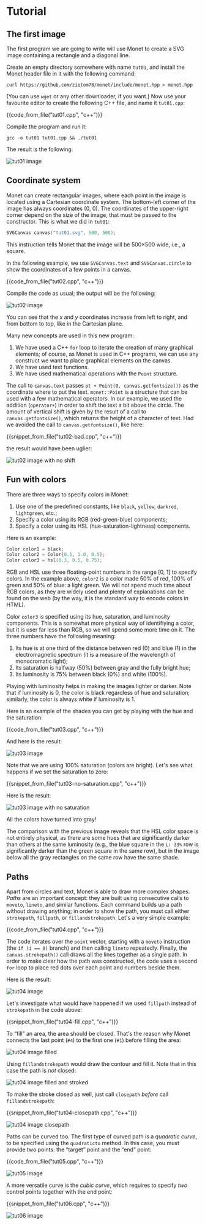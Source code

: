 # Tutorial

## The first image

The first program we are going to write will use Monet to create a SVG
image containing a rectangle and a diagonal line.

Create an empty directory somewhere with name `tut01`, and install the
Monet header file in it with the following command:

    curl https://github.com/ziotom78/monet/include/monet.hpp > monet.hpp

(You can use `wget` or any other downloader, if you want.) Now use
your favourite editor to create the following C++ file, and name it
`tut01.cpp`:

{{code_from_file("tut01.cpp", "c++")}}

Compile the program and run it:

    gcc -o tut01 tut01.cpp && ./tut01

The result is the following:

![tut01 image](./tut01.svg)

## Coordinate system

Monet can create rectangular images, where each point in the image is
located using a Cartesian coordinate system. The bottom-left corner of
the image has always coordinates (0, 0). The coordinates of the
upper-right corner depend on the size of the image, that must be
passed to the constructor. This is what we did in `tut01`:

```c++
SVGCanvas canvas("tut01.svg", 500, 500);
```

This instruction tells Monet that the image will be 500×500 wide,
i.e., a square.

In the following example, we use `SVGCanvas.text` and
`SVGCanvas.circle` to show the coordinates of a few points in a
canvas.

{{code_from_file("tut02.cpp", "c++")}}

Compile the code as usual; the output will be the following:

![tut02 image](./tut02.svg)

You can see that the *x* and *y* coordinates increase from left to
right, and from bottom to top, like in the Cartesian plane.

Many new concepts are used in this new program:

1. We have used a C++ `for` loop to iterate the creation of many
   graphical elements; of course, as Monet is used in C++ programs, we
   can use any construct we want to place graphical elements on the
   canvas.
1. We have used text functions.
2. We have used mathematical operations with the `Point` structure.

The call to `canvas.text` passes `pt + Point(0, canvas.getfontsize())`
as the coordinate where to put the text. `monet::Point` is a structure
that can be used with a few mathematical operators. In our example, we
used the addition (`operator+`) in order to shift the text a bit above
the circle. The amount of vertical shift is given by the result of a
call to `canvas.getfontsize()`, which returns the height of a
character of text. Had we avoided the call to `canvas.getfontsize()`,
like here:

{{snippet_from_file("tut02-bad.cpp", "c++")}}

the result would have been uglier:

![tut02 image with no shift](./tut02-bad.svg)


## Fun with colors

There are three ways to specify colors in Monet:

1. Use one of the predefined constants, like `black`, `yellow`,
   `darkred`, `lightgreen`, etc.;
2. Specify a color using its RGB (red-green-blue) components;
3. Specify a color using its HSL (hue-saturation-lightness) components.

Here is an example:

```c++
Color color1 = black;
Color color2 = Color{0.5, 1.0, 0.5};
Color color3 = hsl(0.3, 0.5, 0.75);
```

RGB and HSL use three floating-point numbers in the range [0, 1] to
specify colors. In the example above, `color2` is a color made 50% of
red, 100% of green and 50% of blue: a light green. We will not spend
much time about RGB colors, as they are widely used and plenty of
explanations can be found on the web (by the way, it is the standard
way to encode colors in HTML).

Color `color3` is specified using its hue, saturation, and luminosity
components. This is a somewhat more physical way of identifiying a
color, but it is user far less than RGB, so we will spend some more
time on it. The three numbers have the following meaning:

1. Its hue is at one third of the distance between red (0) and blue
   (1) in the electromagnetic spectrum (it is a measure of the
   wavelength of monocromatic light);
2. Its saturation is halfway (50%) between gray and the fully bright hue;
3. Its luminosity is 75% between black (0%) and white (100%).

Playing with luminosity helps in making the images lighter or
darker. Note that if luminosity is 0, the color is black regardless of
hue and saturation; similarly, the color is always white if luminosity
is 1.

Here is an example of the shades you can get by playing with the hue
and the saturation:

{{code_from_file("tut03.cpp", "c++")}}

And here is the result:

![tut03 image](./tut03.svg)

Note that we are using 100% saturation (colors are bright). Let's see what happens if we set the saturation to zero:

{{snippet_from_file("tut03-no-saturation.cpp", "c++")}}

Here is the result:

![tut03 image with no saturation](./tut03-no-saturation.svg)

All the colors have turned into gray!

The comparison with the previous image reveals that the HSL color
space is not entirely physical, as there are some hues that are
significantly darker than others at the same luminosity (e.g., the
blue square in the `L: 33%` row is significantly darker than the green
square in the same row), but in the image below all the gray
rectangles on the same row have the same shade.

## Paths

Apart from circles and text, Monet is able to draw more complex
shapes. *Paths* are an important concept: they are built using
consecutive calls to `moveto`, `lineto`, and similar functions. Each
command builds up a path without drawing anything; in order to show
the path, you must call either `strokepath`, `fillpath`, or
`fillandstrokepath`. Let's a very simple example:

{{code_from_file("tut04.cpp", "c++")}}

The code iterates over the `point` vector, starting with a `moveto`
instruction (the `if (i == 0)` branch) and then calling `lineto`
repeatedly. Finally, the `canvas.strokepath()` call draws all the
lines together as a single path. In order to make clear how the path
was constructed, the code uses a second `for` loop to place red dots
over each point and numbers beside them.

Here is the result:

![tut04 image](./tut04.svg)

Let's investigate what would have happened if we used `fillpath`
instead of `strokepath` in the code above:

{{snippet_from_file("tut04-fill.cpp", "c++")}}

To “fill” an area, the area should be closed. That's the reason why
Monet connects the last point (`#4`) to the first one (`#1`) before
filling the area:

![tut04 image filled](./tut04-fill.svg)

Using `fillandstrokepath` would draw the contour and fill it. Note
that in this case the path is *not* closed:

![tut04 image filled and stroked](./tut04-fillandstroke.svg)

To make the stroke closed as well, just call `closepath` *before* call
`fillandstrokepath`:

{{snippet_from_file("tut04-closepath.cpp", "c++")}}

![tut04 image closepath](./tut04-closepath.svg)

Paths can be curved too. The first type of curved path is a *quadratic
curve*, to be specified using the `quadraticto` method. In this case,
you must provide two points: the “target” point and the “end” point:

{{code_from_file("tut05.cpp", "c++")}}

![tut05 image](./tut05.svg)

A more versatile curve is the *cubic curve*, which requires to specify
*two* control points together with the end point:

{{snippet_from_file("tut06.cpp", "c++")}}

![tut06 image](./tut06.svg)

